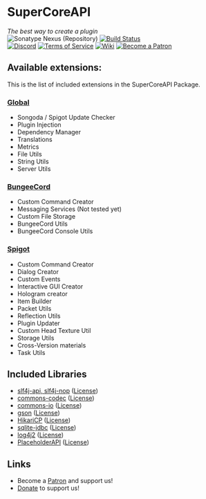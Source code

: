 # SuperCoreAPI
_The best way to create a plugin_<br>![Sonatype Nexus (Repository)](https://img.shields.io/nexus/maven-public/xyz.theprogramsrc/SuperCoreAPI?label=Latest%20Version&server=https%3A%2F%2Frepo.codemc.io) [![Build Status](https://ci.codemc.io/job/Im-Fran/job/SuperCoreAPI/badge/icon)](https://ci.codemc.io/job/Im-Fran/job/SuperCoreAPI/)
<br>[![Discord](https://i.imgur.com/J1XhmMd.png)](https://go.theprogramsrc.xyz/discord) [![Terms of Service](https://i.imgur.com/4tFAGtE.png)](https://go.theprogramsrc.xyz/tos) [![Wiki](https://i.imgur.com/x0ZMnSx.png)](https://wiki.theprogramsrc.xyz/)  [![Become a Patron](https://i.imgur.com/h9Y1X2X.png)](https://go.theprogramsrc.xyz/patreon)


## Available extensions:
This is the list of included extensions in the SuperCoreAPI Package.
### [Global](https://github.com/TheProgramSrc/SuperCoreAPI/tree/master/src/main/java/xyz/theprogramsrc/supercoreapi/global)
* Songoda / Spigot Update Checker
* Plugin Injection
* Dependency Manager
* Translations
* Metrics
* File Utils
* String Utils
* Server Utils

### [BungeeCord](https://github.com/TheProgramSrc/SuperCoreAPI/tree/master/src/main/java/xyz/theprogramsrc/supercoreapi/bungee)
* Custom Command Creator
* Messaging Services (Not tested yet)
* Custom File Storage
* BungeeCord Utils
* BungeeCord Console Utils

### [Spigot](https://github.com/TheProgramSrc/SuperCoreAPI/tree/master/src/main/java/xyz/theprogramsrc/supercoreapi/spigot)
* Custom Command Creator
* Dialog Creator
* Custom Events
* Interactive GUI Creator
* Hologram creator
* Item Builder
* Packet Utils
* Reflection Utils
* Plugin Updater
* Custom Head Texture Util
* Storage Utils
* Cross-Version materials
* Task Utils

## Included Libraries
* [slf4j-api, slf4j-nop](https://github.com/qos-ch/slf4j) ([License](http://www.slf4j.org/license.html))
* [commons-codec](https://github.com/apache/commons-codec) ([License](https://www.apache.org/licenses/LICENSE-2.0))
* [commons-io](https://github.com/apache/commons-io) ([License](https://www.apache.org/licenses/LICENSE-2.0))
* [gson](https://github.com/google/gson) ([License](https://github.com/google/gson/blob/master/LICENSE))
* [HikariCP](https://github.com/brettwooldridge/HikariCP/) ([License](https://github.com/brettwooldridge/HikariCP/blob/dev/LICENSE))
* [sqlite-jdbc](https://github.com/xerial/sqlite-jdbc/) ([License](https://github.com/xerial/sqlite-jdbc/blob/master/LICENSE))
* [log4j2](https://github.com/apache/logging-log4j2) ([License](https://github.com/apache/logging-log4j2/blob/master/LICENSE.txt))
* [PlaceholderAPI](https://github.com/PlaceholderAPI/PlaceholderAPI) ([License](https://github.com/PlaceholderAPI/PlaceholderAPI/blob/master/LICENSE))


## Links
* Become a [Patron](https://go.theprogramsrc.xyz/patreon) and support us!
* [Donate](https://go.theprogramsrc.xyz/donate) to support us!
